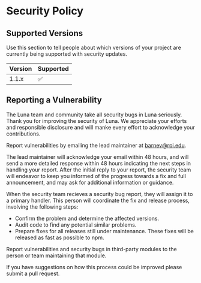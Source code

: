 # Security Policy

## Supported Versions

Use this section to tell people about which versions of your project are
currently being supported with security updates.

| Version | Supported          |
| ------- | ------------------ |
| 1.1.x   | :white_check_mark: |


## Reporting a Vulnerability

The Luna team and community take all security bugs in Luna seriously. 
Thank you for improving the security of Luna. We appreciate your efforts and responsible disclosure and will manke every effort to acknowledge your contributions.

Report vulnerabilities by emailing the lead maintainer at barnev@rpi.edu.

The lead maintainer will acknowledge your email within 48 hours, and will send a more detailed response within 48 hours indicating the next steps
in handling your report. After the initial reply to your report, the security team will endeavor to keep you informed of the progress towards a fix
and full announcement, and may ask for additional information or guidance.

When the security team recieves a security bug report, they will assign it to a primary handler. This person will coordinate the fix and release process,
involving the following steps:
- Confirm the problem and determine the affected versions.
- Audit code to find any potential similar problems.
- Prepare fixes for all releases still under maintenance. These fixes will be released as fast as possible to npm.

Report vulnerabilities and security bugs in third-party modules to the person or team maintaining that module.

If you have suggestions on how this process could be improved please submit a pull request.
